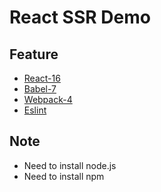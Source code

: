 # React SSR Demo

## Feature
- [React-16](https://github.com/facebook/react)
- [Babel-7](https://github.com/babel/babel)
- [Webpack-4](https://github.com/webpack/webpack)
- [Eslint](https://github.com/eslint/eslint)

## Note
- Need to install node.js
- Need to install npm
